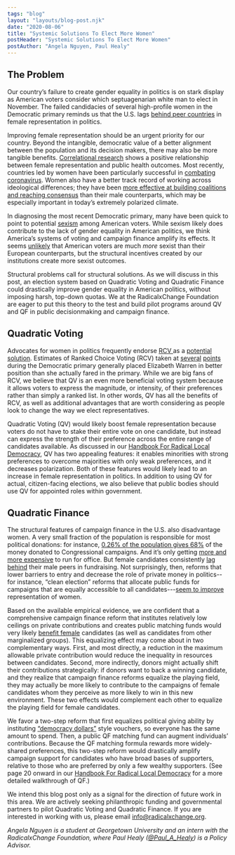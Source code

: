 ```yaml
---
tags: "blog"
layout: "layouts/blog-post.njk"
date: "2020-08-06"
title: "Systemic Solutions To Elect More Women"
postHeader: "Systemic Solutions To Elect More Women"
postAuthor: "Angela Nguyen, Paul Healy"
---
```


## The Problem

Our country’s failure to create gender equality in politics is on stark display as American voters consider which septuagenarian white man to elect in November. The failed candidacies of several high-profile women in the Democratic primary reminds us that the U.S. lags [behind peer countries](https://www.vox.com/the-highlight/2019/8/7/20746147/congress-women-2019-gender-parity) in female representation in politics.

Improving female representation should be an urgent priority for our country. Beyond the intangible, democratic value of a better alignment between the population and its decision makers, there may also be more tangible benefits. [Correlational research](https://www.sciencedirect.com/science/article/pii/S2352827318300132?via%3Dihub) shows a positive relationship between female representation and public health outcomes. Most recently, countries led by women have been particularly successful in [combating coronavirus](https://www.nytimes.com/2020/05/15/world/coronavirus-women-leaders.html). Women also have a better track record of working across ideological differences; they have been [more effective at building coalitions and reaching consensus](https://opencommons.uconn.edu/cgi/viewcontent.cgi?referer=&httpsredir=1&article=1010&context=chip_docs) than their male counterparts, which may be especially important in today’s extremely polarized climate.

In diagnosing the most recent Democratic primary, many have been quick to point to potential [sexism](https://www.cnn.com/2020/03/06/opinions/sexism-2020-election-opinion-hunt/index.html) among American voters. While sexism likely does contribute to the lack of gender equality in American politics, we think America’s systems of voting and campaign finance amplify its effects. It seems [unlikely](https://www.pewresearch.org/global/2019/04/22/how-people-around-the-world-view-gender-equality-in-their-countries/) that American voters are much _more_ sexist than their European counterparts, but the structural incentives created by our institutions create more sexist outcomes.

Structural problems call for structural solutions. As we will discuss in this post, an election system based on Quadratic Voting and Quadratic Finance could drastically improve gender equality in American politics, without imposing harsh, top-down quotas. We at the RadicalxChange Foundation are eager to put this theory to the test and build pilot programs around QV and QF in public decisionmaking and campaign finance.

## Quadratic Voting

Advocates for women in politics frequently endorse [RCV ](https://www.representwomen.org/ranked_choice_voting#single_winner_race) as a [potential solution](https://msmagazine.com/2019/11/05/what-ranked-choice-voting-could-mean-for-new-york-city-and-women-candidates-across-the-country/). Estimates of Ranked Choice Voting (RCV) taken at [several](https://www.vox.com/2019/9/12/20860985/poll-democratic-primary-ranked-choice-warren-biden) [points ](https://www.economist.com/graphic-detail/2020/02/01/under-ranked-choice-voting-left-wing-purism-would-aid-joe-biden)during the Democratic primary generally placed Elizabeth Warren in better position than she actually fared in the primary. While we are big fans of RCV, we believe that QV is an even more beneficial voting system because it allows voters to express the magnitude, or intensity, of their preferences rather than simply a ranked list. In other words, QV has all the benefits of RCV, as well as additional advantages that are worth considering as people look to change the way we elect representatives.

Quadratic Voting (QV) would likely boost female representation because voters do not have to stake their entire vote on one candidate, but instead can express the strength of their preference across the entire range of candidates available. As discussed in our [Handbook For Radical Local Democracy](https://www.radicalxchange.org/files/The_Handbook_for_Radical_Local_Democracy.pdf), QV has two appealing features: it enables minorities with strong preferences to overcome majorities with only weak preferences, and it decreases polarization. Both of these features would likely lead to an increase in female representation in politics. In addition to using QV for actual, citizen-facing elections, we also believe that public bodies should use QV for appointed roles within government.

## Quadratic Finance

The structural features of campaign finance in the U.S. also disadvantage women. A very small fraction of the population is responsible for most political donations: for instance, [0.26% of the population gives 68%](https://www.good.is/infographics/infographic-what-s-the-cost-of-getting-into-congress) of the money donated to Congressional campaigns. And it’s only getting [more and more expensive](https://www.cnn.com/2013/07/11/politics/congress-election-costs/) to run for office. But female candidates consistently [lag behind](https://www.nytimes.com/2018/10/30/us/politics/women-campaign-fundraising.html) their male peers in fundraising. Not surprisingly, then, reforms that lower barriers to entry and decrease the role of private money in politics--for instance, “clean election” reforms that allocate public funds for campaigns that are equally accessible to all candidates---[seem to improve](https://www.azmirror.com/2019/06/05/clean-elections-helps-women-seek-and-win-elected-office-and-we-should-support-that/) representation of women.

Based on the available empirical evidence, we are confident that a comprehensive campaign finance reform that institutes relatively low ceilings on private contributions and creates public matching funds would very likely [benefit female](https://www.americanprogress.org/issues/women/reports/2017/05/19/427206/opening-the-gates/) candidates (as well as candidates from other marginalized groups). This equalizing effect may come about in two complementary ways. First, and most directly, a reduction in the maximum allowable private contribution would reduce the inequality in resources between candidates. Second, more indirectly, donors might actually shift their contributions strategically: if donors want to back a winning candidate, and they realize that campaign finance reforms equalize the playing field, they may actually be more likely to contribute to the campaigns of female candidates whom they perceive as more likely to win in this new environment. These two effects would complement each other to equalize the playing field for female candidates.

We favor a two-step reform that first equalizes political giving ability by instituting [“democracy dollars”](https://www.yang2020.com/policies/democracydollars/) style vouchers, so everyone has the same amount to spend. Then, a public QF matching fund can augment individuals’ contributions. Because the QF matching formula rewards more widely-shared preferences, this two-step reform would drastically amplify campaign support for candidates who have broad bases of supporters, relative to those who are preferred by only a few wealthy supporters. (See page 20 onward in our [Handbook For Radical Local Democracy](https://www.radicalxchange.org/files/The_Handbook_for_Radical_Local_Democracy.pdf) for a more detailed walkthrough of QF.)

We intend this blog post only as a signal for the direction of future work in this area. We are actively seeking philanthropic funding and governmental partners to pilot Quadratic Voting and Quadratic Finance. If you are interested in working with us, please email [info@radicalxchange.org](mailto:info@radicalxchange.org).

_Angela Nguyen is a student at Georgetown University and an intern with the RadicalxChange Foundation, where Paul Healy ([@Paul_A_Healy](https://twitter.com/Paul_A_Healy)) is a Policy Advisor._
